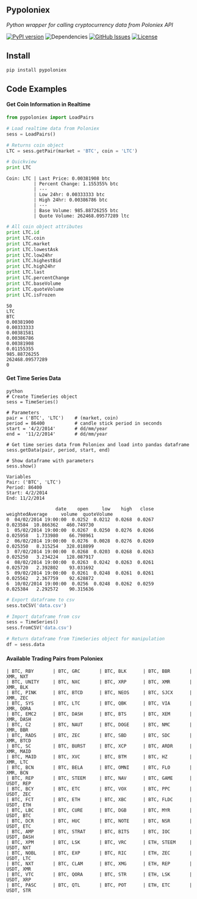 ## Pypoloniex
<i>Python wrapper for calling cryptocurrency data from Poloniex API</i>

[![PyPI version](https://badge.fury.io/py/pypoloniex.svg)](https://badge.fury.io/py/pypoloniex)
![Dependencies](https://img.shields.io/badge/dependencies-up%20to%20date-brightgreen.svg)
[![GitHub Issues](https://img.shields.io/github/issues/anfederico/Pypoloniex.svg)](https://github.com/Crypto-AI/pypoloniex/issues)
[![License](https://img.shields.io/badge/license-MIT%20License-brightgreen.svg)](https://opensource.org/licenses/MIT)


## Install
```python
pip install pypoloniex
```

## Code Examples

#### Get Coin Information in Realtime

```python
from pypoloniex import LoadPairs

# Load realtime data from Poloniex
sess = LoadPairs()

# Returns coin object
LTC = sess.getPair(market = 'BTC', coin = 'LTC')

# Quickview
print LTC
```

```text
Coin: LTC | Last Price: 0.00381908 btc
          | Percent Change: 1.155355% btc
          | ---
          | Low 24hr: 0.00333333 btc
          | High 24hr: 0.00386786 btc
          | ---
          | Base Volume: 985.88726255 btc
          | Quote Volume: 262468.09577289 ltc
```

```python
# All coin object attributes
print LTC.id
print LTC.coin
print LTC.market
print LTC.lowestAsk
print LTC.low24hr
print LTC.highestBid
print LTC.high24hr
print LTC.last
print LTC.percentChange
print LTC.baseVolume
print LTC.quoteVolume
print LTC.isFrozen
```

```text
50
LTC
BTC
0.00381900
0.00333333
0.00381581
0.00386786
0.00381908
0.01155355
985.88726255
262468.09577289
0
```

#### Get Time Series Data

```
python
# Create TimeSeries object
sess = TimeSeries()

# Parameters
pair = ('BTC', 'LTC')	 # (market, coin)
period = 86400           # candle stick period in seconds
start = '4/2/2014'		 # dd/mm/year
end =  '11/2/2014'       # dd/mm/year

# Get time series data from Poloniex and load into pandas dataframe
sess.getData(pair, period, start, end)

# Show dataframe with parameters
sess.show()
```

```text
Variables
Pair: ('BTC', 'LTC')
Period: 86400
Start: 4/2/2014
End: 11/2/2014

                  date    open     low    high   close  weightedAverage     volume  quoteVolume
0  04/02/2014 19:00:00  0.0252  0.0212  0.0268  0.0267         0.023584  10.866362   460.749730 
1  05/02/2014 19:00:00  0.0267  0.0250  0.0276  0.0266         0.025958   1.733980    66.798961  
2  06/02/2014 19:00:00  0.0276  0.0028  0.0276  0.0269         0.025350   8.315254   328.018899 
3  07/02/2014 19:00:00  0.0268  0.0203  0.0268  0.0263         0.025250   3.234224   128.087917 
4  08/02/2014 19:00:00  0.0263  0.0242  0.0263  0.0261         0.025720   2.392802    93.031692  
5  09/02/2014 19:00:00  0.0261  0.0248  0.0261  0.0261         0.025562   2.367759    92.628872  
6  10/02/2014 19:00:00  0.0256  0.0248  0.0262  0.0259         0.025384   2.292572    90.315636   
```

```python
# Export dataframe to csv
sess.toCSV('data.csv')

# Import dataframe from csv
sess = TimeSeries()
sess.fromCSV('data.csv')

# Return dataframe from TimeSeries object for manipulation
df = sess.data
```

#### Available Trading Pairs from Poloniex
```text
| BTC, RBY       | BTC, GRC       | BTC, BLK      | BTC, BBR       | XMR, NXT       
| BTC, UNITY     | BTC, NXC       | BTC, XRP      | BTC, XMR       | XMR, BLK       
| BTC, PINK      | BTC, BTCD      | BTC, NEOS     | BTC, SJCX      | XMR, ZEC       
| BTC, SYS       | BTC, LTC       | BTC, QBK      | BTC, VIA       | XMR, QORA      
| BTC, EMC2      | BTC, DASH      | BTC, BTS      | BTC, XEM       | XMR, DASH      
| BTC, C2        | BTC, NAUT      | BTC, DOGE     | BTC, NMC       | XMR, BBR       
| BTC, RADS      | BTC, ZEC       | BTC, SBD      | BTC, SDC       | XMR, BTCD      
| BTC, SC        | BTC, BURST     | BTC, XCP      | BTC, ARDR      | XMR, MAID      
| BTC, MAID      | BTC, XVC       | BTC, BTM      | BTC, HZ        | XMR, LTC       
| BTC, BCN       | BTC, BELA      | BTC, OMNI     | BTC, FLO       | XMR, BCN       
| BTC, REP       | BTC, STEEM     | BTC, NAV      | BTC, GAME      | USDT, REP      
| BTC, BCY       | BTC, ETC       | BTC, VOX      | BTC, PPC       | USDT, ZEC      
| BTC, FCT       | BTC, ETH       | BTC, XBC      | BTC, FLDC      | USDT, ETH      
| BTC, LBC       | BTC, CURE      | BTC, DGB      | BTC, MYR       | USDT, BTC      
| BTC, DCR       | BTC, HUC       | BTC, NOTE     | BTC, NSR       | USDT, ETC      
| BTC, AMP       | BTC, STRAT     | BTC, BITS     | BTC, IOC       | USDT, DASH     
| BTC, XPM       | BTC, LSK       | BTC, VRC      | ETH, STEEM     | USDT, NXT      
| BTC, NOBL      | BTC, EXP       | BTC, RIC      | ETH, ZEC       | USDT, LTC      
| BTC, NXT       | BTC, CLAM      | BTC, XMG      | ETH, REP       | USDT, XMR      
| BTC, VTC       | BTC, QORA      | BTC, STR      | ETH, LSK       | USDT, XRP      
| BTC, PASC      | BTC, QTL       | BTC, POT      | ETH, ETC       | USDT, STR  
```
